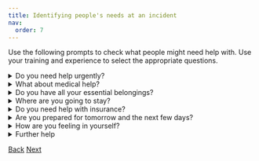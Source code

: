 ```yaml
---
title: Identifying people's needs at an incident
nav:
  order: 7
---
```


Use the following prompts to check what people might need help with. Use your training and experience to select the appropriate questions.

<details>
<summary>
Do you need help urgently?
</summary>
<ul>
<li>Is anyone from your household missing?</li>
<li>Does anyone from your household need assistance?</li>
<li>What's the most important thing we can do to help right now?</li>
</ul>
</details>

<details>
<summary>
What about medical help?
</summary>
<ul>
<li>Do you have any medical concerns that need attention now?</li>
<li>Does anyone else in your household have any medical concerns that need attention?</li>
</ul>
</details>

<details>
<summary>
Do you have all your essential belongings?</summary>
<ul>
<li>What documents and items do you have with you? For example do you have your phone, charger, money and medication?</li>
<li>Is there anything you need to collect from your property?</li>
<li>How urgently do you need these items? Do you take daily medication?</li>
<li>Make a list of essentials you'd want if the fire service can go into your home</li>
<li>If medication has been exposed to heat, you should confirm with a pharmacist whether it can still be used.</li>
<li>If you haven't got something essential, will you be able to buy or get a replacement?</li>
</ul>
</details>

<details>
<summary>
Where are you going to stay?</summary>
<ul>
<li>Have you been told when you can return to your property?</li>
<li>Do you and all the people from your household have a place to stay tonight?</li>
<li>If you're going to stay at a rest centre, have you registered with the local council?</li>
<li>Have you got anyone you can call for support for tonight?</li>
<li>Who is going to look after your pets?</li>
</details>

<details>
<summary>Do you need help with insurance?</summary>
<ul>
<li>Do you have home insurance?</li>
<li>Do you know your buildings insurance provider and how to contact them?</li>
<li>If you don't have insurance, do you want to try your local authority or the Housing Executive who can offer support with temporary accommodation?</li>
</details>

<details>
<summary>Are you prepared for tomorrow and the next few days?</summary>
<ul>
<li>Will you be okay for childcare, school uniforms or school lunch money?</li>
<li>Is there anyone you need to call?</li>
<li>Is there any organisation or facility you would like us to help you get in touch with?</li>
</details>

<details>
<summary>How are you feeling in yourself?</summary>
<ul>
<li>Would you like to talk to someone about how you're feeling?</li>
<li>Are you worried about anyone's physical or mental health or safety?</li>
</details>

<details>
<summary>Further help</summary>
<ul>
<li>Is there any additional information that you need?</li>
<li>Would you like our leaflet and feedback card?</li>
</details>

[Back](/providing-assistance-at-an-incident)
[Next](/leaving-an-incident-and-post-deployment)
